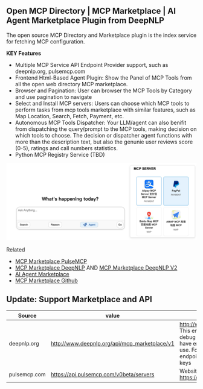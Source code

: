 ## Open MCP Directory | MCP Marketplace | AI Agent Marketplace Plugin from DeepNLP

The open source MCP Directory and Marketplace plugin is the index service for fetching MCP configuration.

**KEY Features**

- Multiple MCP Service API Endpoint Provider support, such as deepnlp.org, pulsemcp.com
- Frontend Html-Based Agent Plugin: Show the Panel of MCP Tools from all the open web directory MCP marketplace.
- Browser and Pagination: User can browser the MCP Tools by Category and use pagination to navigate
- Select and Install MCP servers: Users can choose which MCP tools to perform tasks from mcp tools marketplace with similar features, such as Map Location, Search, Fetch, Payment, etc. 
- Autonomous MCP Tools Dispatcher: Your LLM/agent can also benifit from dispatching the query/prompt to the MCP tools, making decision on which tools to choose. The decision or dispatcher agent functions with more than the description text, but also the genunie user reviews score (0-5), ratings and call numbers statistics.
- Python MCP Registry Service (TBD)

![Open MCP Marketplace DeepNLP Panel](https://raw.githubusercontent.com/AI-Agent-Hub/mcp-marketplace/refs/heads/main/docs/remote_mcp_server.jpg)

Related
- [MCP Marketplace PulseMCP](https://www.pulsemcp.com/)
- [MCP Marketplace DeepNLP](http://www.deepnlp.org/store/ai-agent/mcp-server) AND [MCP Marketplace DeepNLP V2](http://www.deepnlp.org/store/mcp-server)
- [AI Agent Marketplace](http://www.deepnlp.org/store/ai-agent)
- [MCP Marketplace Github](https://github.com/AI-Agent-Hub/mcp-marketplace)

## Update: Support Marketplace and API

| Source | value | description |
| --- | ---- | ---- |
| deepnlp.org | http://www.deepnlp.org/api/mcp_marketplace/v1 | http://www.deepnlp.org/workspace, This endpoint is for demo and debug purpose only and may not have enough quota for production use. For production worthy endpoint please register the API keys |
| pulsemcp.com | https://api.pulsemcp.com/v0beta/servers | Website: https://www.pulsemcp.com/api |

